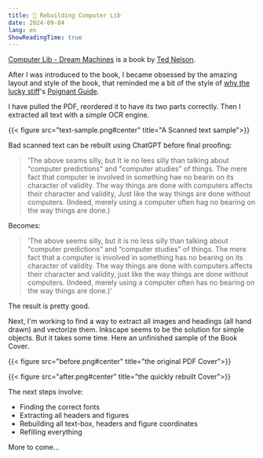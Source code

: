 ```yaml
---
title: 📙 Rebuilding Computer Lib
date: 2024-09-04
lang: en
ShowReadingTime: true
---
```


[Computer Lib - Dream Machines](https://archive.org/details/computer-lib-dream-machines/mode/1up) is a book by [Ted Nelson](https://en.wikipedia.org/wiki/Ted_Nelson).

After I was introduced to the book, I became obsessed by the amazing layout and style of the book, that reminded me a bit of the style of [why the lucky stiff](https://en.wikipedia.org/wiki/Why_the_lucky_stiff)'s [Poignant Guide](http://poignant.guide).

I have pulled the PDF, reordered it to have its two parts correctly. Then I extracted all text with a simple OCR engine. 

{{< figure src="text-sample.png#center" title="A Scanned text sample">}}

Bad scanned text can be rebuilt using ChatGPT before final proofing:

> ‘The above seams silly, but It ie no lees silly
than talking about “computer predictions" and
"computer atudies” of things. The mere fact that
computer ie involved in something hae no bearin
on its character of validity. The way things are
done with computers affects their character and
validity, Just like the way things are done without
computers. (Indeed, merely using a computer
often hag no bearing on the way things are done.)


Becomes:

> ‘The above seems silly, but it is no less silly than talking about “computer predictions” and “computer studies” of things. The mere fact that a computer is involved in something has no bearing on its character of validity. The way things are done with computers affects their character and validity, just like the way things are done without computers. (Indeed, merely using a computer often has no bearing on the way things are done.)’

The result is pretty good.

Next, I'm working to find a way to extract all images and headings (all hand drawn) and vectorize them. Inkscape seems to be the solution for simple objects. But it takes some time. Here an unfinished sample of the Book Cover.

{{< figure src="before.png#center" title="the original PDF Cover">}}

{{< figure src="after.png#center" title="the quickly rebuilt Cover">}}

The next steps involve:
- Finding the correct fonts
- Extracting all headers and figures
- Rebuilding all text-box, headers and figure coordinates
- Refilling everything

More to come...

